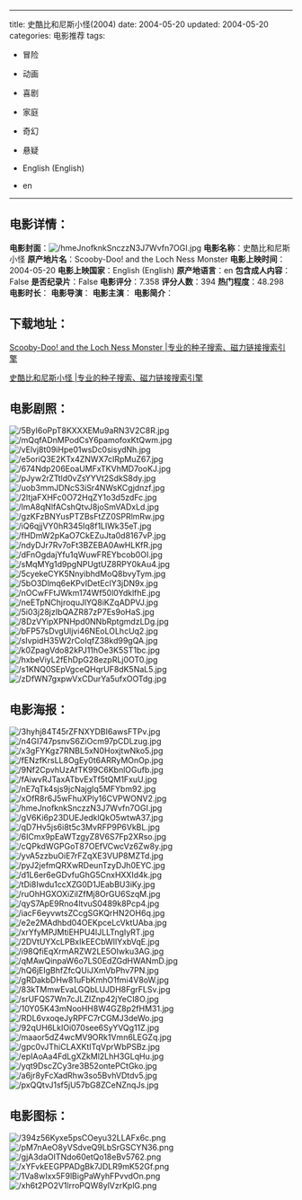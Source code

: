 
---
title: 史酷比和尼斯小怪(2004)
date: 2004-05-20
updated: 2004-05-20
categories: 电影推荐
tags:
- 冒险
- 动画
- 喜剧
- 家庭
- 奇幻
- 悬疑

- English (English)
- en
---


> 

## **电影详情**：

**电影封面**：<img src="https://image.tmdb.org/t/p/w200/hmeJnofknkSnczzN3J7Wvfn7OGI.jpg" alt="/hmeJnofknkSnczzN3J7Wvfn7OGI.jpg" title="/hmeJnofknkSnczzN3J7Wvfn7OGI.jpg">
**电影名称**：史酷比和尼斯小怪
**原产地片名**：Scooby-Doo! and the Loch Ness Monster
**电影上映时间**：2004-05-20
**电影上映国家**：English (English)
**原产地语言**：en
**包含成人内容**：False
**是否纪录片**：False
**电影评分**：7.358
**评分人数**：394
**热门程度**：48.298
**电影时长**：
**电影导演**：
**电影主演**：
**电影简介**：

## **下载地址**：
[Scooby-Doo! and the Loch Ness Monster |专业的种子搜索、磁力链接搜索引擎](https://movie.amd794.com:2083/?search=Scooby-Doo%21%20and%20the%20Loch%20Ness%20Monster&ordering=&mode=match_phrase&page_size=10&page=1)

[史酷比和尼斯小怪 |专业的种子搜索、磁力链接搜索引擎](https://movie.amd794.com:2083/?search=%E5%8F%B2%E9%85%B7%E6%AF%94%E5%92%8C%E5%B0%BC%E6%96%AF%E5%B0%8F%E6%80%AA&ordering=&mode=match_phrase&page_size=10&page=1)
 

## **电影剧照**：
<img src="https://image.tmdb.org/t/p/original/5ByI6oPpT8KXXXEMu9aRN3V2C8R.jpg" alt="/5ByI6oPpT8KXXXEMu9aRN3V2C8R.jpg" title="/5ByI6oPpT8KXXXEMu9aRN3V2C8R.jpg"><img src="https://image.tmdb.org/t/p/original/mQqfADnMPodCsY6pamofoxKtQwm.jpg" alt="/mQqfADnMPodCsY6pamofoxKtQwm.jpg" title="/mQqfADnMPodCsY6pamofoxKtQwm.jpg"><img src="https://image.tmdb.org/t/p/original/vElvj8t09iHpe01wsDc0sisydNh.jpg" alt="/vElvj8t09iHpe01wsDc0sisydNh.jpg" title="/vElvj8t09iHpe01wsDc0sisydNh.jpg"><img src="https://image.tmdb.org/t/p/original/e5oriQ3E2KTx4ZNWX7cIRpMuZ67.jpg" alt="/e5oriQ3E2KTx4ZNWX7cIRpMuZ67.jpg" title="/e5oriQ3E2KTx4ZNWX7cIRpMuZ67.jpg"><img src="https://image.tmdb.org/t/p/original/674Ndp206EoaUMFxTKVhMD7ooKJ.jpg" alt="/674Ndp206EoaUMFxTKVhMD7ooKJ.jpg" title="/674Ndp206EoaUMFxTKVhMD7ooKJ.jpg"><img src="https://image.tmdb.org/t/p/original/pJyw2rZTtld0vZsYYVt2SdkS8dy.jpg" alt="/pJyw2rZTtld0vZsYYVt2SdkS8dy.jpg" title="/pJyw2rZTtld0vZsYYVt2SdkS8dy.jpg"><img src="https://image.tmdb.org/t/p/original/uob3mmJDNcS3iSr4NWsKCgjdnzf.jpg" alt="/uob3mmJDNcS3iSr4NWsKCgjdnzf.jpg" title="/uob3mmJDNcS3iSr4NWsKCgjdnzf.jpg"><img src="https://image.tmdb.org/t/p/original/2ltjaFXHFc0O72HqZY1o3d5zdFc.jpg" alt="/2ltjaFXHFc0O72HqZY1o3d5zdFc.jpg" title="/2ltjaFXHFc0O72HqZY1o3d5zdFc.jpg"><img src="https://image.tmdb.org/t/p/original/lmA8qNlfACshQtvJ8joSmVADxLd.jpg" alt="/lmA8qNlfACshQtvJ8joSmVADxLd.jpg" title="/lmA8qNlfACshQtvJ8joSmVADxLd.jpg"><img src="https://image.tmdb.org/t/p/original/gzKFzBNYusPTZBsFtZZ0SPRlmRw.jpg" alt="/gzKFzBNYusPTZBsFtZZ0SPRlmRw.jpg" title="/gzKFzBNYusPTZBsFtZZ0SPRlmRw.jpg"><img src="https://image.tmdb.org/t/p/original/iQ6qjjVY0hR345Iq8f1LIWk35eT.jpg" alt="/iQ6qjjVY0hR345Iq8f1LIWk35eT.jpg" title="/iQ6qjjVY0hR345Iq8f1LIWk35eT.jpg"><img src="https://image.tmdb.org/t/p/original/fHDmW2pKaO7CkEZuJta0d8167vP.jpg" alt="/fHDmW2pKaO7CkEZuJta0d8167vP.jpg" title="/fHDmW2pKaO7CkEZuJta0d8167vP.jpg"><img src="https://image.tmdb.org/t/p/original/ndyDJr7Rv7oFt3BZEBA0AwHLKfR.jpg" alt="/ndyDJr7Rv7oFt3BZEBA0AwHLKfR.jpg" title="/ndyDJr7Rv7oFt3BZEBA0AwHLKfR.jpg"><img src="https://image.tmdb.org/t/p/original/dFnOgdajYfu1qWuwFREYbcob0OI.jpg" alt="/dFnOgdajYfu1qWuwFREYbcob0OI.jpg" title="/dFnOgdajYfu1qWuwFREYbcob0OI.jpg"><img src="https://image.tmdb.org/t/p/original/sMqMYg1d9pgNPUgtUZ8RPY0kAu4.jpg" alt="/sMqMYg1d9pgNPUgtUZ8RPY0kAu4.jpg" title="/sMqMYg1d9pgNPUgtUZ8RPY0kAu4.jpg"><img src="https://image.tmdb.org/t/p/original/5cyekeCYK5NnyibhdMoQ8bvyTym.jpg" alt="/5cyekeCYK5NnyibhdMoQ8bvyTym.jpg" title="/5cyekeCYK5NnyibhdMoQ8bvyTym.jpg"><img src="https://image.tmdb.org/t/p/original/5bO3Dlmq6eKPvIDetEclY3jDN9x.jpg" alt="/5bO3Dlmq6eKPvIDetEclY3jDN9x.jpg" title="/5bO3Dlmq6eKPvIDetEclY3jDN9x.jpg"><img src="https://image.tmdb.org/t/p/original/nOCwFFtJWkm174Wf50l0YdklfhE.jpg" alt="/nOCwFFtJWkm174Wf50l0YdklfhE.jpg" title="/nOCwFFtJWkm174Wf50l0YdklfhE.jpg"><img src="https://image.tmdb.org/t/p/original/neETpNChjroquJlYQ8iKZqADPVJ.jpg" alt="/neETpNChjroquJlYQ8iKZqADPVJ.jpg" title="/neETpNChjroquJlYQ8iKZqADPVJ.jpg"><img src="https://image.tmdb.org/t/p/original/5i03j28jzIbQAZR87zP7Es9oHaS.jpg" alt="/5i03j28jzIbQAZR87zP7Es9oHaS.jpg" title="/5i03j28jzIbQAZR87zP7Es9oHaS.jpg"><img src="https://image.tmdb.org/t/p/original/8DzVYipXPNHpd0NNbRptgmdzLDg.jpg" alt="/8DzVYipXPNHpd0NNbRptgmdzLDg.jpg" title="/8DzVYipXPNHpd0NNbRptgmdzLDg.jpg"><img src="https://image.tmdb.org/t/p/original/bFP57sDvgUljvi46NEoLOLhcUq2.jpg" alt="/bFP57sDvgUljvi46NEoLOLhcUq2.jpg" title="/bFP57sDvgUljvi46NEoLOLhcUq2.jpg"><img src="https://image.tmdb.org/t/p/original/sIvpidH35W2rColqfZ38kd99gQA.jpg" alt="/sIvpidH35W2rColqfZ38kd99gQA.jpg" title="/sIvpidH35W2rColqfZ38kd99gQA.jpg"><img src="https://image.tmdb.org/t/p/original/k0ZpagVdo82kPJ11hOe3K5ST1bc.jpg" alt="/k0ZpagVdo82kPJ11hOe3K5ST1bc.jpg" title="/k0ZpagVdo82kPJ11hOe3K5ST1bc.jpg"><img src="https://image.tmdb.org/t/p/original/hxbeViyL2fEhDpG28ezpRLj0OT0.jpg" alt="/hxbeViyL2fEhDpG28ezpRLj0OT0.jpg" title="/hxbeViyL2fEhDpG28ezpRLj0OT0.jpg"><img src="https://image.tmdb.org/t/p/original/s1KNQ0SEpVgceQHqrUF8dK5NaL5.jpg" alt="/s1KNQ0SEpVgceQHqrUF8dK5NaL5.jpg" title="/s1KNQ0SEpVgceQHqrUF8dK5NaL5.jpg"><img src="https://image.tmdb.org/t/p/original/zDfWN7gxpwVxCDurYa5ufxOOTdg.jpg" alt="/zDfWN7gxpwVxCDurYa5ufxOOTdg.jpg" title="/zDfWN7gxpwVxCDurYa5ufxOOTdg.jpg">

## **电影海报**：
<img src="https://image.tmdb.org/t/p/original/3hyhj84T45rZFNXYDBI6awsFTPv.jpg" alt="/3hyhj84T45rZFNXYDBI6awsFTPv.jpg" title="/3hyhj84T45rZFNXYDBI6awsFTPv.jpg"><img src="https://image.tmdb.org/t/p/original/n4GI747psnvS6ZiOcm97pCDLzug.jpg" alt="/n4GI747psnvS6ZiOcm97pCDLzug.jpg" title="/n4GI747psnvS6ZiOcm97pCDLzug.jpg"><img src="https://image.tmdb.org/t/p/original/x3gFYKgz7RNBL5xN0HoxjtwNko5.jpg" alt="/x3gFYKgz7RNBL5xN0HoxjtwNko5.jpg" title="/x3gFYKgz7RNBL5xN0HoxjtwNko5.jpg"><img src="https://image.tmdb.org/t/p/original/fENzfKrsLL8OgEy0t6ARRyMOnOp.jpg" alt="/fENzfKrsLL8OgEy0t6ARRyMOnOp.jpg" title="/fENzfKrsLL8OgEy0t6ARRyMOnOp.jpg"><img src="https://image.tmdb.org/t/p/original/9Nf2CpvhUzAfTK99C6KbnlOGufb.jpg" alt="/9Nf2CpvhUzAfTK99C6KbnlOGufb.jpg" title="/9Nf2CpvhUzAfTK99C6KbnlOGufb.jpg"><img src="https://image.tmdb.org/t/p/original/fAiwvRJTaxATbvExTf5tQM1FxuU.jpg" alt="/fAiwvRJTaxATbvExTf5tQM1FxuU.jpg" title="/fAiwvRJTaxATbvExTf5tQM1FxuU.jpg"><img src="https://image.tmdb.org/t/p/original/nE7qTk4sjs9jcNajgIq5MFYbm92.jpg" alt="/nE7qTk4sjs9jcNajgIq5MFYbm92.jpg" title="/nE7qTk4sjs9jcNajgIq5MFYbm92.jpg"><img src="https://image.tmdb.org/t/p/original/xOfR8r6J5wFhuXPly16CVPWONV2.jpg" alt="/xOfR8r6J5wFhuXPly16CVPWONV2.jpg" title="/xOfR8r6J5wFhuXPly16CVPWONV2.jpg"><img src="https://image.tmdb.org/t/p/original/hmeJnofknkSnczzN3J7Wvfn7OGI.jpg" alt="/hmeJnofknkSnczzN3J7Wvfn7OGI.jpg" title="/hmeJnofknkSnczzN3J7Wvfn7OGI.jpg"><img src="https://image.tmdb.org/t/p/original/gV6Ki6p23DUEJedklQkO5wtwA37.jpg" alt="/gV6Ki6p23DUEJedklQkO5wtwA37.jpg" title="/gV6Ki6p23DUEJedklQkO5wtwA37.jpg"><img src="https://image.tmdb.org/t/p/original/qD7Hv5js6i8t5c3MvRFP9P6VkBL.jpg" alt="/qD7Hv5js6i8t5c3MvRFP9P6VkBL.jpg" title="/qD7Hv5js6i8t5c3MvRFP9P6VkBL.jpg"><img src="https://image.tmdb.org/t/p/original/6ICmx9pEaWTzgyZ8V6S7Fp2XRso.jpg" alt="/6ICmx9pEaWTzgyZ8V6S7Fp2XRso.jpg" title="/6ICmx9pEaWTzgyZ8V6S7Fp2XRso.jpg"><img src="https://image.tmdb.org/t/p/original/cQPkdWGPGoT87OEfVCwcVz6Zw8y.jpg" alt="/cQPkdWGPGoT87OEfVCwcVz6Zw8y.jpg" title="/cQPkdWGPGoT87OEfVCwcVz6Zw8y.jpg"><img src="https://image.tmdb.org/t/p/original/yvA5zzbuOiE7rFZqXE3VUP8MZTd.jpg" alt="/yvA5zzbuOiE7rFZqXE3VUP8MZTd.jpg" title="/yvA5zzbuOiE7rFZqXE3VUP8MZTd.jpg"><img src="https://image.tmdb.org/t/p/original/pyJ2jefmQRXwRDeunTzyDJh0EYC.jpg" alt="/pyJ2jefmQRXwRDeunTzyDJh0EYC.jpg" title="/pyJ2jefmQRXwRDeunTzyDJh0EYC.jpg"><img src="https://image.tmdb.org/t/p/original/d1L6er6eGDvfuGhG5CnxHXXId4k.jpg" alt="/d1L6er6eGDvfuGhG5CnxHXXId4k.jpg" title="/d1L6er6eGDvfuGhG5CnxHXXId4k.jpg"><img src="https://image.tmdb.org/t/p/original/tDi8Iwdu1ccXZG0D1JEabBU3iKy.jpg" alt="/tDi8Iwdu1ccXZG0D1JEabBU3iKy.jpg" title="/tDi8Iwdu1ccXZG0D1JEabBU3iKy.jpg"><img src="https://image.tmdb.org/t/p/original/ruOhHGXOXiZilZfMj8OrGU6SzqM.jpg" alt="/ruOhHGXOXiZilZfMj8OrGU6SzqM.jpg" title="/ruOhHGXOXiZilZfMj8OrGU6SzqM.jpg"><img src="https://image.tmdb.org/t/p/original/qyS7ApE9Rno4ltvuS0489k8Pcp4.jpg" alt="/qyS7ApE9Rno4ltvuS0489k8Pcp4.jpg" title="/qyS7ApE9Rno4ltvuS0489k8Pcp4.jpg"><img src="https://image.tmdb.org/t/p/original/iacF6eyvwtsZCcgSGKQrHN2OH6q.jpg" alt="/iacF6eyvwtsZCcgSGKQrHN2OH6q.jpg" title="/iacF6eyvwtsZCcgSGKQrHN2OH6q.jpg"><img src="https://image.tmdb.org/t/p/original/e2e2MAdhbd04OEKpceLcVktUAba.jpg" alt="/e2e2MAdhbd04OEKpceLcVktUAba.jpg" title="/e2e2MAdhbd04OEKpceLcVktUAba.jpg"><img src="https://image.tmdb.org/t/p/original/xrYfyMPJMtiEHPU4lJLLTngIyRT.jpg" alt="/xrYfyMPJMtiEHPU4lJLLTngIyRT.jpg" title="/xrYfyMPJMtiEHPU4lJLLTngIyRT.jpg"><img src="https://image.tmdb.org/t/p/original/2DVtUYXcLPBxIkEECbWIlYxbVqE.jpg" alt="/2DVtUYXcLPBxIkEECbWIlYxbVqE.jpg" title="/2DVtUYXcLPBxIkEECbWIlYxbVqE.jpg"><img src="https://image.tmdb.org/t/p/original/i98QfiEqXrmARZW2LE5OIwku3AG.jpg" alt="/i98QfiEqXrmARZW2LE5OIwku3AG.jpg" title="/i98QfiEqXrmARZW2LE5OIwku3AG.jpg"><img src="https://image.tmdb.org/t/p/original/qMAwQinpaW6o7LS0EdZGdHWANmD.jpg" alt="/qMAwQinpaW6o7LS0EdZGdHWANmD.jpg" title="/qMAwQinpaW6o7LS0EdZGdHWANmD.jpg"><img src="https://image.tmdb.org/t/p/original/hQ6jEIgBhfZfcQUiJXmVbPhv7PN.jpg" alt="/hQ6jEIgBhfZfcQUiJXmVbPhv7PN.jpg" title="/hQ6jEIgBhfZfcQUiJXmVbPhv7PN.jpg"><img src="https://image.tmdb.org/t/p/original/gRDakbDHw81uFbKmhO1fmi4V8oW.jpg" alt="/gRDakbDHw81uFbKmhO1fmi4V8oW.jpg" title="/gRDakbDHw81uFbKmhO1fmi4V8oW.jpg"><img src="https://image.tmdb.org/t/p/original/83kTMmwEvaLGQbLUJDH8FgrFLSv.jpg" alt="/83kTMmwEvaLGQbLUJDH8FgrFLSv.jpg" title="/83kTMmwEvaLGQbLUJDH8FgrFLSv.jpg"><img src="https://image.tmdb.org/t/p/original/srUFQS7Wn7cJLZIZnp42jYeCI8O.jpg" alt="/srUFQS7Wn7cJLZIZnp42jYeCI8O.jpg" title="/srUFQS7Wn7cJLZIZnp42jYeCI8O.jpg"><img src="https://image.tmdb.org/t/p/original/10Y05K43mNooHH8W4GZ8p2fHM31.jpg" alt="/10Y05K43mNooHH8W4GZ8p2fHM31.jpg" title="/10Y05K43mNooHH8W4GZ8p2fHM31.jpg"><img src="https://image.tmdb.org/t/p/original/RDL6vxoqeJyRPFC7rCGMJ3deWo.jpg" alt="/RDL6vxoqeJyRPFC7rCGMJ3deWo.jpg" title="/RDL6vxoqeJyRPFC7rCGMJ3deWo.jpg"><img src="https://image.tmdb.org/t/p/original/92qUH6LkIOi070see6SyYVQg11Z.jpg" alt="/92qUH6LkIOi070see6SyYVQg11Z.jpg" title="/92qUH6LkIOi070see6SyYVQg11Z.jpg"><img src="https://image.tmdb.org/t/p/original/maaor5dZ4wcMV9ORk1Vmn6LEGZq.jpg" alt="/maaor5dZ4wcMV9ORk1Vmn6LEGZq.jpg" title="/maaor5dZ4wcMV9ORk1Vmn6LEGZq.jpg"><img src="https://image.tmdb.org/t/p/original/gpc0vJThiCLAXKtITqVprWbPSBz.jpg" alt="/gpc0vJThiCLAXKtITqVprWbPSBz.jpg" title="/gpc0vJThiCLAXKtITqVprWbPSBz.jpg"><img src="https://image.tmdb.org/t/p/original/epIAoAa4FdLgXZkMl2LhH3GLqHu.jpg" alt="/epIAoAa4FdLgXZkMl2LhH3GLqHu.jpg" title="/epIAoAa4FdLgXZkMl2LhH3GLqHu.jpg"><img src="https://image.tmdb.org/t/p/original/yqt9DscZCy3re3B52ontePCtGko.jpg" alt="/yqt9DscZCy3re3B52ontePCtGko.jpg" title="/yqt9DscZCy3re3B52ontePCtGko.jpg"><img src="https://image.tmdb.org/t/p/original/a6jr8yFcXadRhw3so5BvhVDtdv5.jpg" alt="/a6jr8yFcXadRhw3so5BvhVDtdv5.jpg" title="/a6jr8yFcXadRhw3so5BvhVDtdv5.jpg"><img src="https://image.tmdb.org/t/p/original/pxQQtvJ1sf5jU57bG8ZCeNZnqJs.jpg" alt="/pxQQtvJ1sf5jU57bG8ZCeNZnqJs.jpg" title="/pxQQtvJ1sf5jU57bG8ZCeNZnqJs.jpg">

## **电影图标**：
<img src="https://image.tmdb.org/t/p/original/394z56Kyxe5psCOeyu32LLAFx6c.png" alt="/394z56Kyxe5psCOeyu32LLAFx6c.png" title="/394z56Kyxe5psCOeyu32LLAFx6c.png"><img src="https://image.tmdb.org/t/p/original/pM7nAeO8yVSdveQ9LbSrGSCYN36.png" alt="/pM7nAeO8yVSdveQ9LbSrGSCYN36.png" title="/pM7nAeO8yVSdveQ9LbSrGSCYN36.png"><img src="https://image.tmdb.org/t/p/original/gjA3daOITNdo60etQo18eBv5762.png" alt="/gjA3daOITNdo60etQo18eBv5762.png" title="/gjA3daOITNdo60etQo18eBv5762.png"><img src="https://image.tmdb.org/t/p/original/xYFvkEEGPPADgBk7JDLR9mK52Gf.png" alt="/xYFvkEEGPPADgBk7JDLR9mK52Gf.png" title="/xYFvkEEGPPADgBk7JDLR9mK52Gf.png"><img src="https://image.tmdb.org/t/p/original/1Va8wIxx5F9lBigPaWyhFPvvdOn.png" alt="/1Va8wIxx5F9lBigPaWyhFPvvdOn.png" title="/1Va8wIxx5F9lBigPaWyhFPvvdOn.png"><img src="https://image.tmdb.org/t/p/original/xh6t2PO2V1lrroPQW8ylVzrKplG.png" alt="/xh6t2PO2V1lrroPQW8ylVzrKplG.png" title="/xh6t2PO2V1lrroPQW8ylVzrKplG.png">

